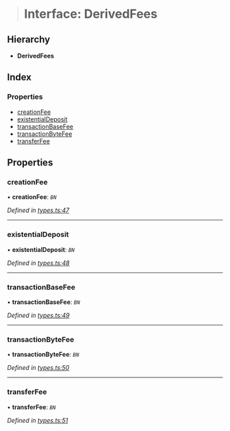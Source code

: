 > # Interface: DerivedFees

## Hierarchy

* **DerivedFees**

## Index

### Properties

* [creationFee](_types_.derivedfees.md#creationfee)
* [existentialDeposit](_types_.derivedfees.md#existentialdeposit)
* [transactionBaseFee](_types_.derivedfees.md#transactionbasefee)
* [transactionByteFee](_types_.derivedfees.md#transactionbytefee)
* [transferFee](_types_.derivedfees.md#transferfee)

## Properties

###  creationFee

• **creationFee**: *`BN`*

*Defined in [types.ts:47](https://github.com/polkadot-js/api/blob/e5cc683/packages/api-derive/src/types.ts#L47)*

___

###  existentialDeposit

• **existentialDeposit**: *`BN`*

*Defined in [types.ts:48](https://github.com/polkadot-js/api/blob/e5cc683/packages/api-derive/src/types.ts#L48)*

___

###  transactionBaseFee

• **transactionBaseFee**: *`BN`*

*Defined in [types.ts:49](https://github.com/polkadot-js/api/blob/e5cc683/packages/api-derive/src/types.ts#L49)*

___

###  transactionByteFee

• **transactionByteFee**: *`BN`*

*Defined in [types.ts:50](https://github.com/polkadot-js/api/blob/e5cc683/packages/api-derive/src/types.ts#L50)*

___

###  transferFee

• **transferFee**: *`BN`*

*Defined in [types.ts:51](https://github.com/polkadot-js/api/blob/e5cc683/packages/api-derive/src/types.ts#L51)*